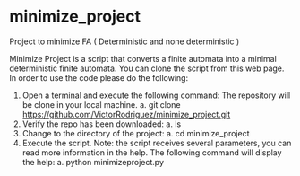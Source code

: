 minimize_project
================

Project to minimize FA ( Deterministic and none deterministic ) 


Minimize Project is a script that converts a finite automata into a minimal deterministic finite automata. You can clone the script from this web page. In order to use the code please do the following: 
1.	Open a terminal and execute the following command: 
The repository will be clone in your local machine. 
a.	git clone https://github.com/VictorRodriguez/minimize_project.git
2.	Verify the repo has been downloaded: 
a.	ls
3.	Change to the directory of the project:
a.	cd minimize_project
4.	Execute the script. Note: the script receives several parameters, you can read more information in the help. The following command will display the help:
a.	python minimizeproject.py 

